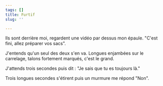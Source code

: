 ```yaml
---
tags: []
title: Furtif
slug: ''

---
```

Ils sont derrière moi, regardent une vidéo par dessus mon épaule. "C'est fini, allez préparer vos sacs". 

J'entends qu'un seul des deux s'en va. Longues enjambées sur le carrelage, talons fortement marqués, c'est le grand.

J'attends trois secondes puis dit : "Je sais que tu es toujours là." 

Trois longues secondes s'étirent puis un murmure me répond "Non".